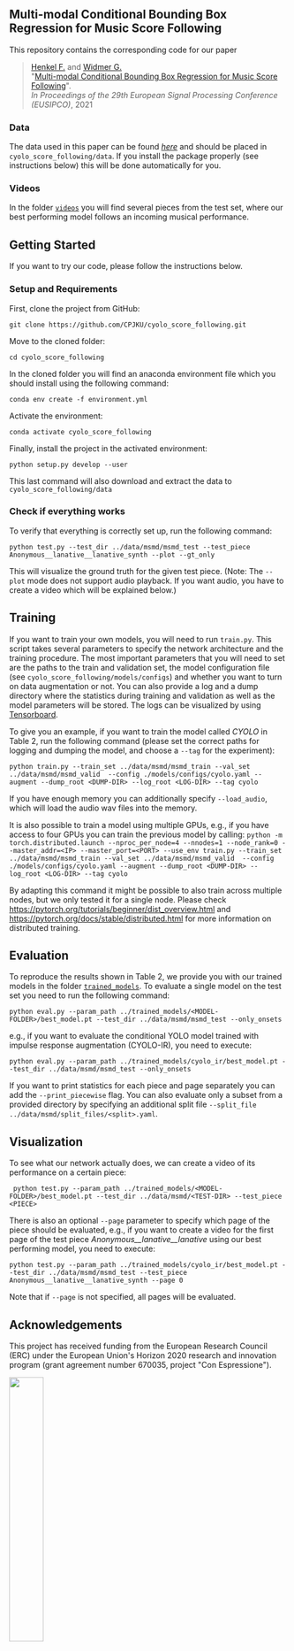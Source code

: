 ## Multi-modal Conditional Bounding Box Regression for Music Score Following

This repository contains the corresponding code for our paper

>[Henkel F.](https://www.jku.at/en/institute-of-computational-perception/about-us/people/florian-henkel/) and 
>[Widmer G.](https://www.jku.at/en/institute-of-computational-perception/about-us/people/gerhard-widmer/) <br>
"[Multi-modal Conditional Bounding Box Regression for Music Score Following](https://arxiv.org/pdf/2105.04309.pdf)".<br>
*In Proceedings of the 29th European Signal Processing Conference (EUSIPCO)*, 2021

### Data
The data used in this paper can be found [*here*](https://zenodo.org/record/4745838/files/msmd.zip?download=1) 
and should be placed in ```cyolo_score_following/data```. If you install the package
properly (see instructions below) this will be done automatically for you.

### Videos
In the folder [`videos`](https://github.com/CPJKU/cyolo_score_following/tree/eusipco-2021/videos) 
you will find several pieces from the test set, where our best performing model follows an incoming musical performance.

## Getting Started
If you want to try our code, please follow the instructions below.

### Setup and Requirements

First, clone the project from GitHub:

`git clone https://github.com/CPJKU/cyolo_score_following.git`

Move to the cloned folder:

`cd cyolo_score_following`

In the cloned folder you will find an anaconda environment file which you should install using the following command:

`conda env create -f environment.yml`

Activate the environment:

`conda activate cyolo_score_following`

Finally, install the project in the activated environment:

`python setup.py develop --user`

This last command will also download and extract the data to `cyolo_score_following/data`

### Check if everything works

To verify that everything is correctly set up, run the following command:

 ```python test.py --test_dir ../data/msmd/msmd_test --test_piece Anonymous__lanative__lanative_synth --plot --gt_only```
 
This will visualize the ground truth for the given test piece.
(Note: The `--plot` mode does not support audio playback. If you want audio, you have to create a video which will be explained below.)

## Training

If you want to train your own models, you will need to run `train.py`. This script takes several parameters
to specify the network architecture and the training procedure. The most important parameters that you will need to set are
the paths to the train and validation set, the model configuration file (see `cyolo_score_following/models/configs`) 
and whether you want to turn on data augmentation or not.
You can also provide a log and a dump directory where the statistics during training and validation as well as the model parameters will be stored. 
The logs can be visualized by using [Tensorboard](https://pytorch.org/docs/stable/tensorboard.html).

To give you an example, if you want to train the model called *CYOLO* in Table 2, run the following command 
(please set the correct paths for logging and dumping the model, and choose a `--tag` for the experiment):

`python train.py --train_set ../data/msmd/msmd_train --val_set ../data/msmd/msmd_valid 
--config ./models/configs/cyolo.yaml --augment --dump_root <DUMP-DIR> --log_root <LOG-DIR> --tag cyolo`

If you have enough memory you can additionally specify `--load_audio`, which will load the audio wav files into the memory.

It is also possible to train a model using multiple GPUs, e.g., if you have access to four GPUs you can train the previous model by calling:
`python -m torch.distributed.launch --nproc_per_node=4 --nnodes=1 --node_rank=0 --master_addr=<IP>
--master_port=<PORT> --use_env train.py --train_set ../data/msmd/msmd_train --val_set ../data/msmd/msmd_valid 
--config ./models/configs/cyolo.yaml --augment --dump_root <DUMP-DIR> --log_root <LOG-DIR> --tag cyolo`

By adapting this command it might be possible to also train across multiple nodes, but we only tested it for a single node.
Please check https://pytorch.org/tutorials/beginner/dist_overview.html and
https://pytorch.org/docs/stable/distributed.html for more information on distributed training.

## Evaluation
To reproduce the results shown in Table 2, we provide you with our trained models in the folder
[`trained_models`](https://github.com/CPJKU/cyolo_score_following/tree/eusipco-2021/trained_models).
To evaluate a single model on the test set you need to run the following command:

`python eval.py --param_path ../trained_models/<MODEL-FOLDER>/best_model.pt --test_dir ../data/msmd/msmd_test --only_onsets`

e.g., if you want to evaluate the conditional YOLO model trained with impulse response augmentation (CYOLO-IR), you need to execute:

`python eval.py --param_path ../trained_models/cyolo_ir/best_model.pt --test_dir ../data/msmd/msmd_test --only_onsets`

If you want to print statistics for each piece and page separately you can add the `--print_piecewise` flag.
You can also evaluate only a subset from a provided directory by specifying an additional split file `--split_file ../data/msmd/split_files/<split>.yaml`.

## Visualization

To see what our network actually does, we can create a video of its performance on a certain piece:

``` python test.py --param_path ../trained_models/<MODEL-FOLDER>/best_model.pt --test_dir ../data/msmd/<TEST-DIR> --test_piece <PIECE>```

There is also an optional `--page` parameter to specify which page of the piece should be evaluated,
e.g.,  if you want to create a video for the first page of the test piece *Anonymous__lanative__lanative* using our best performing model,
 you need to execute:
 
`python test.py --param_path ../trained_models/cyolo_ir/best_model.pt --test_dir ../data/msmd/msmd_test --test_piece Anonymous__lanative__lanative_synth --page 0`
 
 Note that if `--page` is not specified, all pages will be evaluated.

 ## Acknowledgements
This project has received funding from the European Research Council (ERC) 
under the European Union's Horizon 2020 research and innovation program
(grant agreement number 670035, project "Con Espressione"). 

<img src="https://erc.europa.eu/sites/default/files/LOGO_ERC-FLAG_EU_.jpg" width="35%" height="35%">
